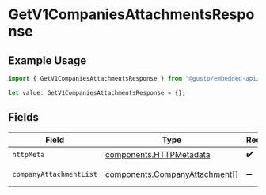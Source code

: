 # GetV1CompaniesAttachmentsResponse

## Example Usage

```typescript
import { GetV1CompaniesAttachmentsResponse } from "@gusto/embedded-api/models/operations/getv1companiesattachments.js";

let value: GetV1CompaniesAttachmentsResponse = {};
```

## Fields

| Field                                                                          | Type                                                                           | Required                                                                       | Description                                                                    |
| ------------------------------------------------------------------------------ | ------------------------------------------------------------------------------ | ------------------------------------------------------------------------------ | ------------------------------------------------------------------------------ |
| `httpMeta`                                                                     | [components.HTTPMetadata](../../models/components/httpmetadata.md)             | :heavy_check_mark:                                                             | N/A                                                                            |
| `companyAttachmentList`                                                        | [components.CompanyAttachment](../../models/components/companyattachment.md)[] | :heavy_minus_sign:                                                             | Example response                                                               |
